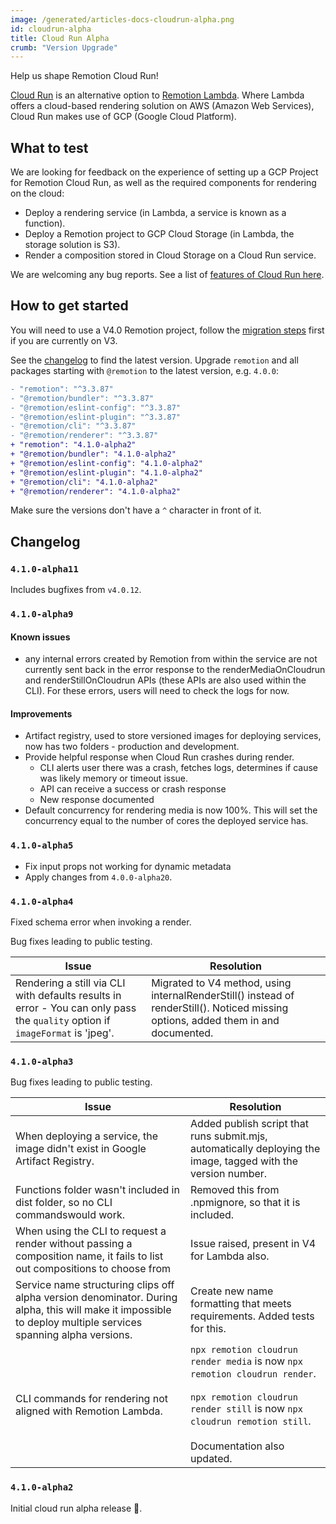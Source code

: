 ```yaml
---
image: /generated/articles-docs-cloudrun-alpha.png
id: cloudrun-alpha
title: Cloud Run Alpha
crumb: "Version Upgrade"
---
```


Help us shape Remotion Cloud Run!

[Cloud Run](/docs/cloudrun) is an alternative option to [Remotion Lambda](/docs/lambda). Where Lambda offers a cloud-based rendering solution on AWS (Amazon Web Services), Cloud Run makes use of GCP (Google Cloud Platform).

## What to test

We are looking for feedback on the experience of setting up a GCP Project for Remotion Cloud Run, as well as the required components for rendering on the cloud:

- Deploy a rendering service (in Lambda, a service is known as a function).
- Deploy a Remotion project to GCP Cloud Storage (in Lambda, the storage solution is S3).
- Render a composition stored in Cloud Storage on a Cloud Run service.

We are welcoming any bug reports. See a list of [features of Cloud Run here](/blog/cloudrun).

## How to get started

You will need to use a V4.0 Remotion project, follow the [migration steps](/docs/4-0-migration.md) first if you are currently on V3.

See the [changelog](#changelog) to find the latest version.
Upgrade `remotion` and all packages starting with `@remotion` to the latest version, e.g. `4.0.0`:

```diff title="package.json"
- "remotion": "^3.3.87"
- "@remotion/bundler": "^3.3.87"
- "@remotion/eslint-config": "^3.3.87"
- "@remotion/eslint-plugin": "^3.3.87"
- "@remotion/cli": "^3.3.87"
- "@remotion/renderer": "^3.3.87"
+ "remotion": "4.1.0-alpha2"
+ "@remotion/bundler": "4.1.0-alpha2"
+ "@remotion/eslint-config": "4.1.0-alpha2"
+ "@remotion/eslint-plugin": "4.1.0-alpha2"
+ "@remotion/cli": "4.1.0-alpha2"
+ "@remotion/renderer": "4.1.0-alpha2"
```

Make sure the versions don't have a `^` character in front of it.

## Changelog

### `4.1.0-alpha11`

Includes bugfixes from `v4.0.12`.

### `4.1.0-alpha9`

#### Known issues

- any internal errors created by Remotion from within the service are not currently sent back in the error response to the renderMediaOnCloudrun and renderStillOnCloudrun APIs (these APIs are also used within the CLI). For these errors, users will need to check the logs for now.

#### Improvements

- Artifact registry, used to store versioned images for deploying services, now has two folders - production and development.
- Provide helpful response when Cloud Run crashes during render.
  - CLI alerts user there was a crash, fetches logs, determines if cause was likely memory or timeout issue.
  - API can receive a success or crash response
  - New response documented
- Default concurrency for rendering media is now 100%. This will set the concurrency equal to the number of cores the deployed service has.

### `4.1.0-alpha5`

- Fix input props not working for dynamic metadata
- Apply changes from `4.0.0-alpha20`.

### `4.1.0-alpha4`

Fixed schema error when invoking a render.

Bug fixes leading to public testing.

| Issue                                                                                                                         | Resolution                                                                                                                          |
| ----------------------------------------------------------------------------------------------------------------------------- | ----------------------------------------------------------------------------------------------------------------------------------- |
| Rendering a still via CLI with defaults results in error - You can only pass the `quality` option if `imageFormat` is 'jpeg'. | Migrated to V4 method, using internalRenderStill() instead of renderStill(). Noticed missing options, added them in and documented. |

### `4.1.0-alpha3`

Bug fixes leading to public testing.

| Issue                                                                                                                                                         | Resolution                                                                                                                                                                                               |
| ------------------------------------------------------------------------------------------------------------------------------------------------------------- | -------------------------------------------------------------------------------------------------------------------------------------------------------------------------------------------------------- |
| When deploying a service, the image didn't exist in Google Artifact Registry.                                                                                 | Added publish script that runs submit.mjs, automatically deploying the image, tagged with the version number.                                                                                            |
| Functions folder wasn't included in dist folder, so no CLI commandswould work.                                                                                | Removed this from .npmignore, so that it is included.                                                                                                                                                    |
| When using the CLI to request a render without passing a composition name, it fails to list out compositions to choose from                                   | Issue raised, present in V4 for Lambda also.                                                                                                                                                             |
| Service name structuring clips off alpha version denominator. During alpha, this will make it impossible to deploy multiple services spanning alpha versions. | Create new name formatting that meets requirements. Added tests for this.                                                                                                                                |
| CLI commands for rendering not aligned with Remotion Lambda.                                                                                                  | `npx remotion cloudrun render media` is now `npx remotion cloudrun render`.<br /><br />`npx remotion cloudrun render still` is now `npx cloudrun remotion still`.<br /><br />Documentation also updated. |

### `4.1.0-alpha2`

Initial cloud run alpha release 🎉.
